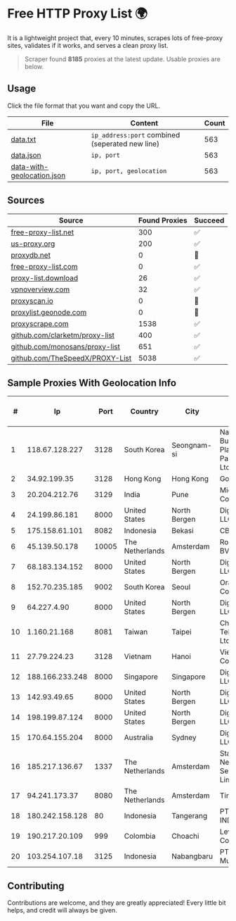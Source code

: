 
# Free HTTP Proxy List 🌍

It is a lightweight project that, every 10 minutes, scrapes lots of free-proxy sites, validates if it works, and serves a clean proxy list.


> Scraper found **8185** proxies at the latest update. Usable proxies are below.

## Usage

Click the file format that you want and copy the URL.


|File|Content|Count|
|----|-------|-----|
|[data.txt](https://raw.githubusercontent.com/themiralay/Proxy-List-World/master/data.txt)|`ip_address:port` combined (seperated new line)|563|
|[data.json](https://raw.githubusercontent.com/themiralay/Proxy-List-World/master/data.json)|`ip, port`|563|
|[data-with-geolocation.json](https://raw.githubusercontent.com/themiralay/Proxy-List-World/master/data-with-geolocation.json)|`ip, port, geolocation`|563|

## Sources

|Source|Found Proxies|Succeed|
|------|-------------|-------|
|[free-proxy-list.net](https://free-proxy-list.net)|300|✅|
|[us-proxy.org](https://www.us-proxy.org)|200|✅|
|[proxydb.net](http://proxydb.net)|0|🚫|
|[free-proxy-list.com](https://free-proxy-list.com/?page=&port=&type%5B%5D=http&type%5B%5D=https&up_time=0&search=Search)|0|✅|
|[proxy-list.download](https://www.proxy-list.download/HTTP)|26|✅|
|[vpnoverview.com](https://vpnoverview.com/privacy/anonymous-browsing/free-proxy-servers)|32|✅|
|[proxyscan.io](https://www.proxyscan.io)|0|🚫|
|[proxylist.geonode.com](https://proxylist.geonode.com/api/proxy-list?limit=300&page=1&sort_by=lastChecked&sort_type=desc&protocols=http,https)|0|🚫|
|[proxyscrape.com](https://api.proxyscrape.com/v2/?request=displayproxies&protocol=http&timeout=10000&country=all&ssl=all&anonymity=all)|1538|✅|
|[github.com/clarketm/proxy-list](https://raw.githubusercontent.com/clarketm/proxy-list/master/proxy-list-raw.txt)|400|✅|
|[github.com/monosans/proxy-list](https://raw.githubusercontent.com/monosans/proxy-list/main/proxies/http.txt)|651|✅|
|[github.com/TheSpeedX/PROXY-List](https://raw.githubusercontent.com/TheSpeedX/PROXY-List/master/http.txt)|5038|✅|


## Sample Proxies With Geolocation Info

|#|Ip|Port|Country|City|Internet Service Provider|
|-|--|----|-------|----|-------------------------|
|1|118.67.128.227|3128|South Korea|Seongnam-si|Naver Business Platform Asia Pacific Pte. Ltd.|
|2|34.92.199.35|3128|Hong Kong|Hong Kong|Google LLC|
|3|20.204.212.76|3129|India|Pune|Microsoft Corporation|
|4|24.199.86.181|8000|United States|North Bergen|DigitalOcean, LLC|
|5|175.158.61.101|8082|Indonesia|Bekasi|CBNNAP|
|6|45.139.50.178|10005|The Netherlands|Amsterdam|RoyaleHosting BV|
|7|68.183.134.152|8000|United States|North Bergen|DigitalOcean, LLC|
|8|152.70.235.185|9002|South Korea|Seoul|Oracle Corporation|
|9|64.227.4.90|8000|United States|North Bergen|DigitalOcean, LLC|
|10|1.160.21.168|8081|Taiwan|Taipei|Chunghwa Telecom Co., Ltd.|
|11|27.79.224.23|3128|Vietnam|Hanoi|Viettel Corporation|
|12|188.166.233.248|8000|Singapore|Singapore|DigitalOcean, LLC|
|13|142.93.49.65|8000|United States|North Bergen|DigitalOcean, LLC|
|14|198.199.87.124|8000|United States|North Bergen|DigitalOcean, LLC|
|15|170.64.155.204|8000|Australia|Sydney|DigitalOcean, LLC|
|16|185.217.136.67|1337|The Netherlands|Amsterdam|Stallion Network Services Limited|
|17|94.241.173.37|8080|The Netherlands|Amsterdam|TimeWeb Ltd.|
|18|180.242.158.128|80|Indonesia|Tangerang|PT. TELKOM INDONESIA|
|19|190.217.20.109|999|Colombia|Choachi|Level 3 Colombia S.A|
|20|103.254.107.18|3125|Indonesia|Nabangbaru|PT Giga Patra Multimedia|



## Contributing

Contributions are welcome, and they are greatly appreciated! Every
little bit helps, and credit will always be given.

